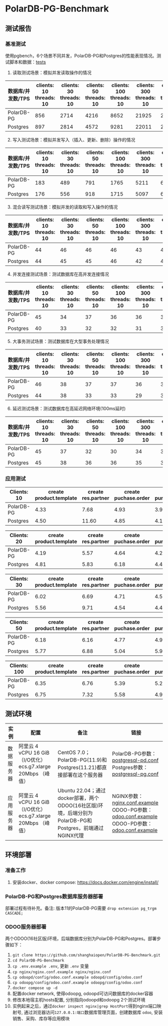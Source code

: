 # PolarDB-PG-Benchmark

## 测试报告

### 基准测试

使用pgbench，6个场景不同并发，PolarDB-PG和Postgres的性能表现情况。测试脚本和数据：[tests](tests)

1. 读取测试场景：模拟并发读取操作的情况

| 数据库/并发数/TPS | clients: 10<br />threads: 10 | clients: 30<br />threads: 10 | clients: 50<br />threads: 10 | clients: 100<br />threads: 10 | clients: 300<br />threads: 10 | clients: 500<br />threads: 10 |
| ----------------- | ---------------------------- | ---------------------------- | ---------------------------- | ----------------------------- | ----------------------------- | ----------------------------- |
| PolarDB-PG        | 856                          | 2714                         | 4216                         | 8652                          | 21925                         | 21429                         |
| Postgres          | 897                          | 2814                         | 4572                         | 9281                          | 22011                         | 21456                         |




2. 写入测试场景：模拟并发写入（插入、更新、删除）操作的情况

| 数据库/并发数/TPS | clients: 10 <br/>threads: 10 | clients: 30 <br/>threads: 10 | clients: 50 <br/>threads: 10 | clients: 100 <br/>threads: 10 | clients: 300 <br/>threads: 10 | clients: 500 <br/>threads: 10 |
| ----------------- | ----------------------- | ----------------------- | ----------------------- | ------------------------ | ------------------------ | ------------------------ |
| PolarDB-PG        | 183                     | 489                     | 791                     | 1765                     | 5211                     | 6003                     |
| Postgres          | 176                     | 556                     | 918                     | 1715                     | 5097                     | 6042                     |



3. 混合读写测试场景：模拟并发的读取和写入操作的情况

| 数据库/并发数/TPS | clients: 10 <br/>threads: 10 | clients: 30 <br/>threads: 10 | clients: 50 <br/>threads: 10 | clients: 100 <br/>threads: 10 | clients: 300 <br/>threads: 10 | clients: 500 <br/>threads: 10 |
| ----------------- | ----------------------- | ----------------------- | ----------------------- | ------------------------ | ------------------------ | ------------------------ |
| PolarDB-PG        | 44                      | 46                      | 46                      | 46                       | 43                       | 45                       |
| Postgres          | 44                      | 45                      | 45                      | 46                       | 42                       | 43                       |



4. 并发连接测试场景：测试数据库在高并发连接情况

| 数据库/并发数/TPS | clients: 10 <br/>threads: 10 | clients: 30 <br/>threads: 10 | clients: 50 <br/>threads: 10 | clients: 100 <br/>threads: 10 | clients: 300 <br/>threads: 10 | clients: 500 <br/>threads: 10 |
| ----------------- | ----------------------- | ----------------------- | ----------------------- | ------------------------ | ------------------------ | ------------------------ |
| PolarDB-PG        | 45                      | 34                      | 37                      | 36                       | 36                       | 35                       |
| Postgres          | 40                      | 33                      | 32                      | 32                       | 31                       | 35                       |



5. 大事务测试场景：测试数据库在大型事务处理情况

| 数据库/并发数/TPS | clients: 10 <br/>threads: 10 | clients: 30 <br/>threads: 10 | clients: 50 <br/>threads: 10 | clients: 100 <br/>threads: 10 | clients: 300 <br/>threads: 10 | clients: 500 <br/>threads: 10 |
| ----------------- | ----------------------- | ----------------------- | ----------------------- | ------------------------ | ------------------------ | ------------------------ |
| PolarDB-PG        | 46                      | 38                      | 37                      | 37                       | 36                       | 36                       |
| Postgres          | 44                      | 38                      | 33                      | 33                       | 29                       | 32                       |



6. 延迟测试场景：测试数据库在高延迟网络环境(100ms延时)

| 数据库/并发数/TPS | clients: 10 <br/>threads: 10 | clients: 30 <br/>threads: 10 | clients: 50 <br/>threads: 10 | clients: 100 <br/>threads: 10 | clients: 300 <br/>threads: 10 | clients: 500 <br/>threads: 10 |
| ----------------- | ----------------------- | ----------------------- | ----------------------- | ------------------------ | ------------------------ | ------------------------ |
| PolarDB-PG        | 45                      | 37                      | 32                      | 30                       | 34                       | 32                       |
| Postgres          | 45                      | 38                      | 36                      | 36                       | 35                       | 35                       |


### 应用测试
| Clients: 10 | create product.template | create res.partner | create puchase.order | confirm purchase.order | create sale.order | confirm sale.order |
| ----------- | ----------------------- | ------------------ | -------------------- | ---------------------- | ----------------- | ------------------ |
| PolarDB-PG  | 4.33                    | 7.68               | 4.93                 | 3.99                   | 12.67             | 9.61               |
| Postgres    | 4.50                    | 11.60              | 4.85                 | 4.11                   | 6.71              | 4.57               |



| Clients: 20 | create product.template | create res.partner | create puchase.order | confirm purchase.order | create sale.order | confirm sale.order |
| ----------- | ----------------------- | ------------------ | -------------------- | ---------------------- | ----------------- | ------------------ |
| PolarDB-PG  | 4.19                    | 5.57               | 4.64                 | 4.25                   | 9.38              | 6.66               |
| Postgres    | 4.81                    | 5.83               | 6.18                 | 4.44                   | 12.28             | 5.28               |



| Clients: 30 | create product.template | create res.partner | create puchase.order | confirm purchase.order | create sale.order | confirm sale.order |
| ----------- | ----------------------- | ------------------ | -------------------- | ---------------------- | ----------------- | ------------------ |
| PolarDB-PG  | 6.02                    | 6.69               | 4.71                 | 4.54                   | 12.72             | 5.77               |
| Postgres    | 5.56                    | 9.71               | 4.54                 | 4.41                   | 11.24             | 5.57               |



| Clients: 50 | create product.template | create res.partner | create puchase.order | confirm purchase.order | create sale.order | confirm sale.order |
| ----------- | ----------------------- | ------------------ | -------------------- | ---------------------- | ----------------- | ------------------ |
| PolarDB-PG  | 6.18                    | 6.16               | 4.77                 | 4.93                   | 12.54             | 6.68               |
| Postgres    | 5.77                    | 6.88               | 5.04                 | 5.93                   | 10.50             | 8.64               |



| Clients: 100 | create product.template | create res.partner | create puchase.order | confirm purchase.order | create sale.order | confirm sale.order |
| ------------ | ----------------------- | ------------------ | -------------------- | ---------------------- | ----------------- | ------------------ |
| PolarDB-PG   | 6.35                    | 6.76               | 5.39                 | 5.25                   | 6.92              | 5.53               |
| Postgres     | 6.75                    | 7.32               | 5.58                 | 4.94                   | 8.75              | 5.85               |



## 测试环境

| 实例    | 配置                                                        | 备注                                                                           | 链接                                                                                                                               |
|-------|-----------------------------------------------------------|------------------------------------------------------------------------------|----------------------------------------------------------------------------------------------------------------------------------|
| 数据服务器 | 阿里云 4 vCPU 16 GiB （I/O优化）<br/>ecs.g7.xlarge   20Mbps （峰值） | CentOS 7.0；PolarDB-PG(11.9)和Postgres(11.21)都直接部署在这个服务器                       | PolarDB-PG参数：[postgresql-pd.conf](odoopd%2Fpostgresql-pd.conf)<br/> Postgres参数：[postgresql-pg.conf](odoopg%2Fpostgresql-pg.conf) |
| 应用服务器 | 阿里云 4 vCPU 16 GiB （I/O优化）<br/>ecs.g7.xlarge   20Mbps （峰值） | Ubuntu 22.04；通过docker部署，两个ODOO(16社区版)环境，后端分别为PolarDB-PG和Postgres，前端通过NGINX代理 | NGINX参数：[nginx.conf.example](nginx%2Fnginx.conf.example)<br/> ODOO-PG参数：[odoo.conf.example](odoopg%2Fconfig%2Fodoo.conf.example)<br/> ODOO-PD参数：[odoo.conf.example](odoopd%2Fconfig%2Fodoo.conf.example) |




## 环境部署
### 准备工作
1. 安装docker、docker compose: https://docs.docker.com/engine/install/

### PolarDB-PG和Postgres数据库服务器部署
部署过程有待补充。备注: 版本11的PolarDB-PG需要 `drop extension pg_trgm CASCADE;` 

### ODOO服务器部署
两个ODOO(16社区版)环境，后端数据库分别为PolarDB-PG和Postgres。部署步骤如下：
1. `git clone https://github.com/shanghaiopen/PolarDB-PG-Benchmark.git`
2. `cd PolarDB-PG-Benchmark`
3. `cp .env.example .env`, 更新 `.env` 变量
4. `cp nginx/nginx.conf.example nginx/nginx.conf`
5. `cp odoopd/config/odoo.conf.example odoopd/config/odoo.conf`
6. `cp odoopg/config/odoo.conf.example odoopg/config/odoo.conf`
7. `docker compose up -d`
8. 配置docker network, 使得odoopg, odoopd可访问数据库的docker容器
9. 修改本地宿主机hosts配置, 分别指向odoopd和odoopg 2个测试环境
10. 实例起来之后，通过`docker inspect nginx|grep HostPort`得到nginx端口映射号, 通过浏览器访问`127.0.0.1:端口`数据库管理页面，创建数据库 `odoo`, 安装销售、采购、库存等应用模块



